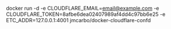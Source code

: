 docker run -d -e CLOUDFLARE_EMAIL=email@example.com -e CLOUDFLARE_TOKEN=8afbe6dea02407989af4dd4c97bb6e25 -e ETC_ADDR=127.0.0.1:4001 jmcarbo/docker-cloudflare-confd
